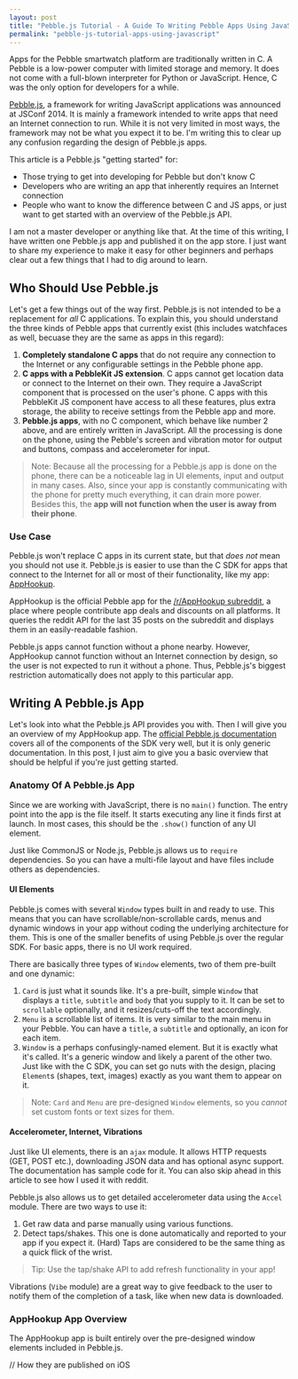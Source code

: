 ```yaml
---
layout: post
title: "Pebble.js Tutorial - A Guide To Writing Pebble Apps Using JavaScript"
permalink: "pebble-js-tutorial-apps-using-javascript"
---
```


Apps for the Pebble smartwatch platform are traditionally written in C. A Pebble is a low-power computer with limited storage and memory. It does not come with a full-blown interpreter for Python or JavaScript. Hence, C was the only option for developers for a while.

[Pebble.js](http://developer.getpebble.com/docs/pebblejs/), a framework for writing JavaScript applications was announced at JSConf 2014. It is mainly a framework intended to write apps that need an Internet connection to run. While it is not very limited in most ways, the framework may not be what you expect it to be. I'm writing this to clear up any confusion regarding the design of Pebble.js apps.

<!--more-->

This article is a Pebble.js "getting started" for:

* Those trying to get into developing for Pebble but don't know C
* Developers who are writing an app that inherently requires an Internet connection
* People who want to know the difference between C and JS apps, or just want to get started with an overview of the Pebble.js API.

I am not a master developer or anything like that. At the time of this writing, I have written one Pebble.js app and published it on the app store. I just want to share my experience to make it easy for other beginners and perhaps clear out a few things that I had to dig around to learn.

## Who Should Use Pebble.js

Let's get a few things out of the way first. Pebble.js is not intended to be a replacement for *all* C applications. To explain this, you should understand the three kinds of Pebble apps that currently exist (this includes watchfaces as well, becuase they are the same as apps in this regard):

1. **Completely standalone C apps** that do not require any connection to the Internet or any configurable settings in the Pebble phone app.
2. **C apps with a PebbleKit JS extension**. C apps cannot get location data or connect to the Internet on their own. They require a JavaScript component that is processed on the user's phone. C apps with this PebbleKit JS component have access to all these features, plus extra storage, the ability to receive settings from the Pebble app and more.
3. **Pebble.js apps**, with no C component, which behave like number 2 above, and are entirely written in JavaScript. All the processing is done on the phone, using the Pebble's screen and vibration motor for output and buttons, compass and accelerometer for input.

>Note: Because all the processing for a Pebble.js app is done on the phone, there can be a noticeable lag in UI elements, input and output in many cases. Also, since your app is constantly communicating with the phone for pretty much everything, it can drain more power.
Besides this, the **app will not function when the user is away from their phone**.

### Use Case

Pebble.js won't replace C apps in its current state, but that *does not* mean you should not use it. Pebble.js is easier to use than the C SDK for apps that connect to the Internet for all or most of their functionality, like my app: [AppHookup](https://apps.getpebble.com/applications/54615fc3233941fc44000008).

AppHookup is the official Pebble app for the [/r/AppHookup subreddit](http://www.reddit.com/r/AppHookup), a place where people contribute app deals and discounts on all platforms. It queries the reddit API for the last 35 posts on the subreddit and displays them in an easily-readable fashion.

Pebble.js apps cannot function without a phone nearby. However, AppHookup cannot function without an Internet connection by design, so the user is not expected to run it without a phone. Thus, Pebble.js's biggest restriction automatically does not apply to this particular app.

## Writing A Pebble.js App

Let's look into what the Pebble.js API provides you with. Then I will give you an overview of my AppHookup app. The [official Pebble.js documentation](http://developer.getpebble.com/docs/pebblejs/) covers all of the components of the SDK very well, but it is only generic documentation. In this post, I just aim to give you a basic overview that should be helpful if you're just getting started.

### Anatomy Of A Pebble.js App

Since we are working with JavaScript, there is no `main()` function. The entry point into the app is the file itself. It starts executing any line it finds first at launch. In most cases, this should be the `.show()` function of any UI element.

Just like CommonJS or Node.js, Pebble.js allows us to `require` dependencies. So you can have a multi-file layout and have files include others as dependencies.

#### UI Elements

Pebble.js comes with several `Window` types built in and ready to use. This means that you can have scrollable/non-scrollable cards, menus and dynamic windows in your app without coding the underlying architecture for them. This is one of the smaller benefits of using Pebble.js over the regular SDK. For basic apps, there is no UI work required.

There are basically three types of `Window` elements, two of them pre-built and one dynamic: 

1. `Card` is just what it sounds like. It's a pre-built, simple `Window` that displays a `title`, `subtitle` and `body` that you supply to it. It can be set to `scrollable` optionally, and it resizes/cuts-off the text accordingly.
2. `Menu` is a scrollable list of items. It is very similar to the main menu in your Pebble. You can have a `title`, a `subtitle` and optionally, an icon for each item.
3. `Window` is a perhaps confusingly-named element. But it is exactly what it's called. It's a generic window and likely a parent of the other two. Just like with the C SDK, you can set go nuts with the design, placing `Element`s (shapes, text, images) exactly as you want them to appear on it.

>Note: `Card` and `Menu` are pre-designed `Window` elements, so you *cannot* set custom fonts or text sizes for them.

#### Accelerometer, Internet, Vibrations

Just like UI elements, there is an `ajax` module. It allows HTTP requests (GET, POST etc.), downloading JSON data and has optional async support. The documentation has sample code for it. You can also skip ahead in this article to see how I used it with reddit.

Pebble.js also allows us to get detailed accelerometer data using the `Accel` module. There are two ways to use it: 

1. Get raw data and parse manually using various functions.
2. Detect taps/shakes. This one is done automatically and reported to your app if you expect it. (Hard) Taps are considered to be the same thing as a quick flick of the wrist.

>Tip: Use the tap/shake API to add refresh functionality in your app!

Vibrations (`Vibe` module) are a great way to give feedback to the user to notify them of the completion of a task, like when new data is downloaded.

### AppHookup App Overview

The AppHookup app is built entirely over the pre-designed window elements included in Pebble.js. 


// How they are published on iOS
